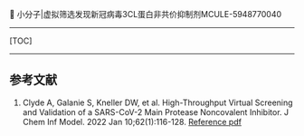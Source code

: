 👏 小分子|虚拟筛选发现新冠病毒3CL蛋白非共价抑制剂MCULE-5948770040

---
[TOC]

---


## 参考文献
1. Clyde A, Galanie S, Kneller DW, et al. High-Throughput Virtual Screening and Validation of a SARS-CoV-2 Main Protease Noncovalent Inhibitor. J Chem Inf Model. 2022 Jan 10;62(1):116-128. [Reference pdf](./小分子虚拟筛选发现新冠病毒3CL蛋白非共价抑制剂MCULE-5948770040/acs.jcim.1c00851.pdf)
